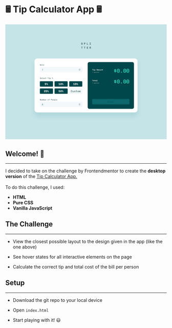 # **🖩 Tip Calculator App 🖩**

![Design preview for the Tip calculator app coding challenge](./design/desktop-design-empty.jpg)

## **Welcome! 👋**
---
I decided to take on the challenge by Frontendmentor to create the **desktop version** of the [Tip Calculator App.](https://www.frontendmentor.io/challenges/tip-calculator-app-ugJNGbJUX)
\
\
To do this challenge, I used:
- **HTML**
- **Pure CSS**
- **Vanilla JavaScript**  
  
  
## **The Challenge**
---

- View the closest possible layout to the design given in the app (like the one above)
  
- See hover states for all interactive elements on the page
 
- Calculate the correct tip and total cost of the bill per person  
  

## **Setup**
---
- Download the git repo to your local device
  
- Open `index.html`
  
- Start playing with it! 😃